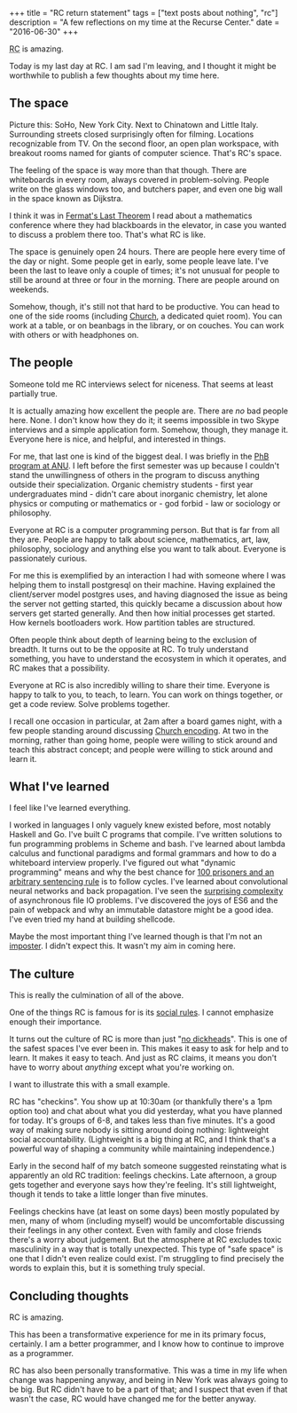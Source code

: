 +++
title = "RC return statement"
tags = ["text posts about nothing", "rc"]
description = "A few reflections on my time at the Recurse Center."
date = "2016-06-30"
+++

<abbr title="the Recurse Center">RC</abbr> is amazing.

Today is my last day at RC. I am sad I'm leaving, and I thought it might be worthwhile to publish a few thoughts about my time here.

## The space

Picture this: SoHo, New York City. Next to Chinatown and Little Italy. Surrounding streets closed surprisingly often for filming. Locations recognizable from TV. On the second floor, an open plan workspace, with breakout rooms named for giants of computer science. That's RC's space.

The feeling of the space is way more than that though. There are whiteboards in every room, always covered in problem-solving. People write on the glass windows too, and butchers paper, and even one big wall in the space known as Dijkstra.

I think it was in [Fermat's Last Theorem](http://simonsingh.net/books/fermats-last-theorem/) I read about a mathematics conference where they had blackboards in the elevator, in case you wanted to discuss a problem there too. That's what RC is like.

The space is genuinely open 24 hours. There are people here every time of the day or night. Some people get in early, some people leave late. I've been the last to leave only a couple of times; it's not unusual for people to still be around at three or four in the morning. There are people around on weekends.

Somehow, though, it's still not that hard to be productive. You can head to one of the side rooms (including [Church](https://en.wikipedia.org/wiki/Alonzo_Church), a dedicated quiet room). You can work at a table, or on beanbags in the library, or on couches. You can work with others or with headphones on.

## The people

Someone told me RC interviews select for niceness. That seems at least partially true.

It is actually amazing how excellent the people are. There are *no* bad people here. None. I don't know how they do it; it seems impossible in two Skype interviews and a simple application form. Somehow, though, they manage it. Everyone here is nice, and helpful, and interested in things.

For me, that last one is kind of the biggest deal. I was briefly in the [PhB program at ANU](http://programsandcourses.anu.edu.au/program/APHSC). I left before the first semester was up because I couldn't stand the unwillingness of others in the program to discuss anything outside their specialization. Organic chemistry students - first year undergraduates mind - didn't care about inorganic chemistry, let alone physics or computing or mathematics or - god forbid - law or sociology or philosophy.

Everyone at RC is a computer programming person. But that is far from all they are. People are happy to talk about science, mathematics, art, law, philosophy, sociology and anything else you want to talk about. Everyone is passionately curious.

For me this is exemplified by an interaction I had with someone where I was helping them to install postgresql on their machine. Having explained the client/server model postgres uses, and having diagnosed the issue as being the server not getting started, this quickly became a discussion about how servers get started generally. And then how initial processes get started. How kernels bootloaders work. How partition tables are structured.

Often people think about depth of learning being to the exclusion of breadth. It turns out to be the opposite at RC. To truly understand something, you have to understand the ecosystem in which it operates, and RC makes that a possibility.

Everyone at RC is also incredibly willing to share their time. Everyone is happy to talk to you, to teach, to learn. You can work on things together, or get a code review. Solve problems together.

I recall one occasion in particular, at 2am after a board games night, with a few people standing around discussing [Church encoding](https://en.wikipedia.org/wiki/Church_encoding). At two in the morning, rather than going home, people were willing to stick around and teach this abstract concept; and people were willing to stick around and learn it.

## What I've learned

I feel like I've learned everything.

I worked in languages I only vaguely knew existed before, most notably Haskell and Go. I've built C programs that compile. I've written solutions to fun programming problems in Scheme and bash. I've learned about lambda calculus and functional paradigms and formal grammars and how to do a whiteboard interview properly. I've figured out what "dynamic programming" means and why the best chance for [100 prisoners and an arbitrary sentencing rule](http://boxinformed.blogspot.com/2015/10/100-prisoners-problem-car-key-box.html) is to follow cycles. I've learned about convolutional neural networks and back propagation. I've seen the [surprising complexity](http://l0stinsp4ce.com/index.php/blogggo/disk-io--python-threads/) of asynchronous file IO problems. I've discovered the joys of ES6 and the pain of webpack and why an immutable datastore might be a good idea. I've even tried my hand at building shellcode.

Maybe the most important thing I've learned though is that I'm not an [imposter](https://en.wikipedia.org/wiki/Impostor_syndrome). I didn't expect this. It wasn't my aim in coming here.

## The culture

This is really the culmination of all of the above.

One of the things RC is famous for is its [social rules](https://www.recurse.com/manual#sec-environment). I cannot emphasize enough their importance.

It turns out the culture of RC is more than just "[no dickheads](http://aunty.mmf.com.au/what-goes-on/dickhead-policy/)". This is one of the safest spaces I've ever been in. This makes it easy to ask for help and to learn. It makes it easy to teach. And just as RC claims, it means you don't have to worry about *anything* except what you're working on.

I want to illustrate this with a small example.

RC has "checkins". You show up at 10:30am (or thankfully there's a 1pm option too) and chat about what you did yesterday, what you have planned for today. It's groups of 6-8, and takes less than five minutes. It's a good way of making sure nobody is sitting around doing nothing: lightweight social accountability. (Lightweight is a big thing at RC, and I think that's a powerful way of shaping a community while maintaining independence.)

Early in the second half of my batch someone suggested reinstating what is apparently an old RC tradition: feelings checkins. Late afternoon, a group gets together and everyone says how they're feeling. It's still lightweight, though it tends to take a little longer than five minutes.

Feelings checkins have (at least on some days) been mostly populated by men, many of whom (including myself) would be uncomfortable discussing their feelings in any other context. Even with family and close friends there's a worry about judgement. But the atmosphere at RC excludes toxic masculinity in a way that is totally unexpected. This type of "safe space" is one that I didn't even realize could exist. I'm struggling to find precisely the words to explain this, but it is something truly special.

## Concluding thoughts

RC is amazing.

This has been a transformative experience for me in its primary focus, certainly. I am a better programmer, and I know how to continue to improve as a programmer.

RC has also been personally transformative. This was a time in my life when change was happening anyway, and being in New York was always going to be big. But RC didn't have to be a part of that; and I suspect that even if that wasn't the case, RC would have changed me for the better anyway.

